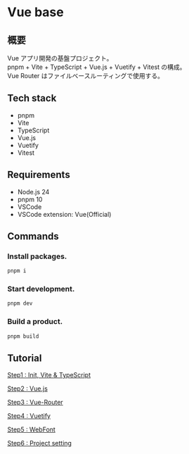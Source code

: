 # Vue base

## 概要

Vue アプリ開発の基盤プロジェクト。  
pnpm + Vite + TypeScript + Vue.js + Vuetify + Vitest の構成。  
Vue Router はファイルベースルーティングで使用する。

## Tech stack

- pnpm
- Vite
- TypeScript
- Vue.js
- Vuetify
- Vitest

## Requirements

- Node.js 24
- pnpm 10
- VSCode
- VSCode extension: Vue(Official)

## Commands

### Install packages.

```sh
pnpm i
```

### Start development.

```sh
pnpm dev
```

### Build a product.

```sh
pnpm build
```

## Tutorial

[Step1 : Init, Vite & TypeScript](./step1.md)

[Step2 : Vue.js](./step2.md)

[Step3 : Vue-Router](./step3.md)

[Step4 : Vuetify](./step4.md)

[Step5 : WebFont](./step5.md)

[Step6 : Project setting](./step6.md)
